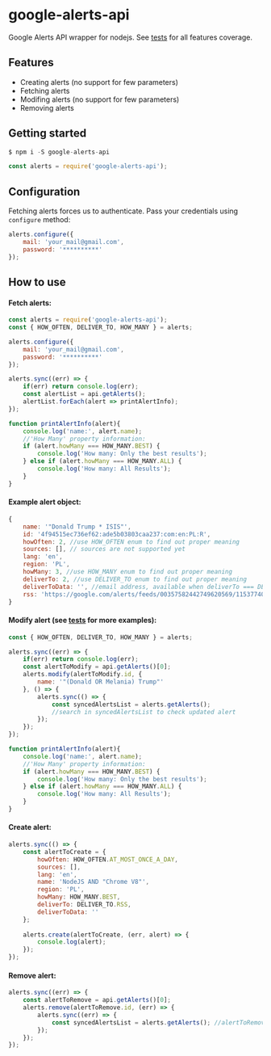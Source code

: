 # google-alerts-api

Google Alerts API wrapper for nodejs. See [tests] for all features coverage.

## Features

- Creating alerts (no support for few parameters)
- Fetching alerts
- Modifing alerts (no support for few parameters)
- Removing alerts


## Getting started
```js
$ npm i -S google-alerts-api
```

```js
const alerts = require('google-alerts-api');
```

## Configuration

Fetching alerts forces us to authenticate. Pass your credentials using `configure` method:

```js
alerts.configure({
	mail: 'your_mail@gmail.com',
    password: '**********'
});
```

## How to use

#### Fetch alerts:

```js
const alerts = require('google-alerts-api');
const { HOW_OFTEN, DELIVER_TO, HOW_MANY } = alerts;

alerts.configure({
	mail: 'your_mail@gmail.com',
    password: '**********'
});

alerts.sync((err) => {
	if(err) return console.log(err);
	const alertList = api.getAlerts();
    alertList.forEach(alert => printAlertInfo);
});

function printAlertInfo(alert){
	console.log('name:', alert.name);
    //'How Many' property information:
    if (alert.howMany === HOW_MANY.BEST) {
    	console.log('How many: Only the best results');
    } else if (alert.howMany === HOW_MANY.ALL) {
    	console.log('How many: All Results');
    }
}
```
#### Example alert object:
```js
{
    name: '"Donald Trump * ISIS"',
    id: '4f94515ec736ef62:ade5b03803caa237:com:en:PL:R',
    howOften: 2, //use HOW_OFTEN enum to find out proper meaning
    sources: [], // sources are not supported yet
    lang: 'en',
    region: 'PL',
    howMany: 3, //use HOW_MANY enum to find out proper meaning
    deliverTo: 2, //use DELIVER_TO enum to find out proper meaning
    deliverToData: '', //email address, available when deliverTo === DELIVER_TO.MAIL
    rss: 'https://google.com/alerts/feeds/00357582442749620569/11537740808718742679' //field available, when deliverTo === DELIVER_TO.RSS
}
```
#### Modify alert (see [tests] for more examples):
```js
const { HOW_OFTEN, DELIVER_TO, HOW_MANY } = alerts;

alerts.sync((err) => {
	if(err) return console.log(err);
	const alertToModify = api.getAlerts()[0];
    alerts.modify(alertToModify.id, {
    	name: '"(Donald OR Melania) Trump"'
    }, () => {
    	alerts.sync(() => {
        	const syncedAlertsList = alerts.getAlerts();
        	//search in syncedAlertsList to check updated alert
        });
    });
});

function printAlertInfo(alert){
	console.log('name:', alert.name);
    //'How Many' property information:
    if (alert.howMany === HOW_MANY.BEST) {
    	console.log('How many: Only the best results');
    } else if (alert.howMany === HOW_MANY.ALL) {
    	console.log('How many: All Results');
    }
}
```

#### Create alert:

```js
alerts.sync(() => {
	const alertToCreate = {
    	howOften: HOW_OFTEN.AT_MOST_ONCE_A_DAY,
		sources: [],
        lang: 'en',
        name: 'NodeJS AND "Chrome V8"',
        region: 'PL',
        howMany: HOW_MANY.BEST,
        deliverTo: DELIVER_TO.RSS,
        deliverToData: ''
    };
    
    alerts.create(alertToCreate, (err, alert) => {
    	console.log(alert);
    });
});
```

#### Remove alert:

```js
alerts.sync((err) => {
	const alertToRemove = api.getAlerts()[0];
    alerts.remove(alertToRemove.id, (err) => {
    	alerts.sync((err) => {
        	const syncedAlertsList = alerts.getAlerts(); //alertToRemove does not exists here.
        });
    });   
});
```

[tests]: <https://github.com/adasq/google-alerts-api/blob/master/tests/test.js>

